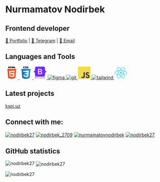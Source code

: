 # Nurmamatov Nodirbek
## Frontend developer

[💼 Portfolio](https://) | [💬 Telegram](https://t.me/nodirbek2709) | [📧 Email](mailto:nodirjon0927@gmail.com)


## Languages and Tools
<p align="left"> <a href="https://www.w3.org/html/" target="_blank" rel="noreferrer"> <img src="https://raw.githubusercontent.com/devicons/devicon/master/icons/html5/html5-original-wordmark.svg" alt="html5" width="40" height="40"/> </a> <a href="https://www.w3schools.com/css/" target="_blank" rel="noreferrer"> <img src="https://raw.githubusercontent.com/devicons/devicon/master/icons/css3/css3-original-wordmark.svg" alt="css3" width="40" height="40"/> </a> <a href="https://getbootstrap.com" target="_blank" rel="noreferrer"> <img src="https://raw.githubusercontent.com/devicons/devicon/master/icons/bootstrap/bootstrap-plain-wordmark.svg" alt="bootstrap" width="40" height="40"/> </a> <a href="https://www.figma.com/" target="_blank" rel="noreferrer"> <img src="https://www.vectorlogo.zone/logos/figma/figma-icon.svg" alt="figma" width="40" height="40"/> </a> <a href="https://git-scm.com/" target="_blank" rel="noreferrer"> <img src="https://www.vectorlogo.zone/logos/git-scm/git-scm-icon.svg" alt="git" width="40" height="40"/> </a>  <a href="https://developer.mozilla.org/en-US/docs/Web/JavaScript" target="_blank" rel="noreferrer"> <img src="https://raw.githubusercontent.com/devicons/devicon/master/icons/javascript/javascript-original.svg" alt="javascript" width="40" height="40"/> </a> </a>  <a href="https://tailwindcss.com/" target="_blank" rel="noreferrer"> <img src="https://www.vectorlogo.zone/logos/tailwindcss/tailwindcss-icon.svg" alt="tailwind" width="40" height="40"/> </a>  <a href="https://react.dev" target="_blank" rel="noreferrer"> <img src="https://raw.githubusercontent.com/devicons/devicon/master/icons/react/react-original.svg" alt="react" width="40" height="40"/> </a> </p>

## Latest projects
<p align="left">
<a href="https://kspi.uz" target="blank">kspi.uz</a>
</p>
  
## Connect with me:
<p align="left">
<a href="https://linkedin.com/in/nodirbek27" target="blank"><img align="center" src="https://raw.githubusercontent.com/rahuldkjain/github-profile-readme-generator/master/src/images/icons/Social/linked-in-alt.svg" alt="nodirbek27" height="30" width="40" /></a>
<a href="https://instagram.com/nodirbek_2709" target="blank"><img align="center" src="https://raw.githubusercontent.com/rahuldkjain/github-profile-readme-generator/master/src/images/icons/Social/instagram.svg" alt="nodirbek_2709" height="30" width="40" /></a>
<a href="https://www.youtube.com/@nurmamatovnodirbek" target="blank"><img align="center" src="https://raw.githubusercontent.com/rahuldkjain/github-profile-readme-generator/master/src/images/icons/Social/youtube.svg" alt="nurmamatovnodirbek" height="30" width="40" /></a>
<a href="https://www.leetcode.com/nodirbek27" target="blank"><img align="center" src="https://raw.githubusercontent.com/rahuldkjain/github-profile-readme-generator/master/src/images/icons/Social/leet-code.svg" alt="nodirbek27" height="30" width="40" /></a>
</p>

## GitHub statistics
<p><img align="left" src="https://github-readme-stats.vercel.app/api/top-langs?username=nodirbek27&show_icons=true&locale=en&layout=compact" alt="nodirbek27" /></p>

<p>&nbsp;<img align="center" src="https://github-readme-stats.vercel.app/api?username=nodirbek27&show_icons=true&locale=en" alt="nodirbek27" /></p>

<p><img align="center" src="https://github-readme-streak-stats.herokuapp.com/?user=nodirbek27&" alt="nodirbek27" /></p>
